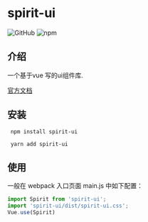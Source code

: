 # spirit-ui 
![GitHub](https://img.shields.io/github/license/gaolei11/spirit-ui)
![npm](https://img.shields.io/npm/v/spirit-ui)
## 介绍
一个基于vue 写的ui组件库.

[官方文档](https://gaolei11.github.io/spirit-ui/) 
## 安装
```
 npm install spirit-ui
 
 yarn add spirit-ui
```

## 使用
一般在 webpack 入口页面 main.js 中如下配置：
```javascript
import Spirit from 'spirit-ui';
import 'spirit-ui/dist/spirit-ui.css';
Vue.use(Spirit)
```

